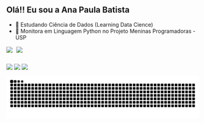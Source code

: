 ## Olá!! Eu sou a Ana Paula Batista

- 🌱 Estudando Ciência de Dados (Learning Data Cience)
- 🔭 Monitora em Linguagem Python no Projeto Meninas Programadoras - USP

<div style="display: flex; gap: 10px; align-items: center;">
  <a href="https://github.com/anuraghazra/github-readme-stats">
    <img height="160em"  align="center" src="https://github-readme-stats.vercel.app/api?username=anapbatista&show_icons=true&theme=tokyonight&include_all_commits=true" />
  </a>
  <a href="https://github.com/anuraghazra/convoychat">
    <img height="160em" align="center" src="https://github-readme-stats.vercel.app/api/top-langs?username=anapbatista&layout=compact&langs_count=8&theme=tokyonight&size_weight=0.5&count_weight=0.5&card_width=350&card_height=320" />
  </a>
</div>


##
<div> 
  <!--<a href="https://www.youtube.com/channel/UC_-uuuZbY0AAt9CViNzvc-Q" target="_blank"><img src="https://img.shields.io/badge/YouTube-FF0000?style=for-the-badge&logo=youtube&logoColor=white" target="_blank"></a>-->
  <a href="https://instagram.com/anapbatista_" target="_blank"><img src="https://img.shields.io/badge/-Instagram-%23E4405F?style=for-the-badge&logo=instagram&logoColor=white" target="_blank"></a>
 	<!--<a href="https://www.twitch.tv/rafaballerinii" target="_blank"><img src="https://img.shields.io/badge/Twitch-9146FF?style=for-the-badge&logo=twitch&logoColor=white" target="_blank"></a>-->
 <!--<a href="https://discord.gg/wagxzStdcR" target="_blank"><img src="https://img.shields.io/badge/Discord-7289DA?style=for-the-badge&logo=discord&logoColor=white" target="_blank"></a> -->
  <a href = "mailto:anapdeabreu@gmail.com"><img src="https://img.shields.io/badge/-Gmail-%23333?style=for-the-badge&logo=gmail&logoColor=white" target="_blank"></a>
  <a href="https://www.linkedin.com/in/anapaula-batista" target="_blank"><img src="https://img.shields.io/badge/-LinkedIn-%230077B5?style=for-the-badge&logo=linkedin&logoColor=white" target="_blank"></a> 
  
</div>

![Snake animation](https://github.com/anapbatista/anapbatista/blob/output/github-contribution-grid-snake.svg)
